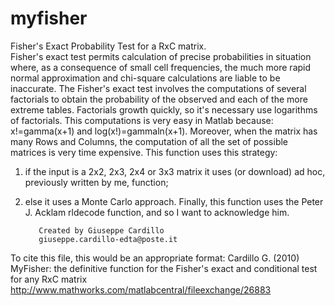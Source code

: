 # myfisher
Fisher's Exact Probability Test for a RxC matrix.<br/>
Fisher's exact test permits calculation of precise probabilities in situation 
where, as a consequence of small cell frequencies, the much more rapid normal 
approximation and chi-square calculations are liable to be inaccurate. 
The Fisher's exact test involves the computations of several factorials 
to obtain the probability of the observed and each of the more extreme tables. 
Factorials growth quickly, so it's necessary use logarithms of factorials. 
This computations is very easy in Matlab because:
x!=gamma(x+1) and log(x!)=gammaln(x+1). 
Moreover, when the matrix has many Rows and Columns, the computation of all the
set of possible matrices is very time expensive.
This function uses this strategy:
1) if the input is a 2x2, 2x3, 2x4 or 3x3 matrix it uses (or download) ad hoc,
previously written by me, function;
2) else it uses a Monte Carlo approach.
Finally, this function uses the Peter J. Acklam rldecode function, and so I
want to acknowledge him.

          Created by Giuseppe Cardillo
          giuseppe.cardillo-edta@poste.it

To cite this file, this would be an appropriate format:
Cardillo G. (2010) MyFisher: the definitive function for the Fisher's exact
and conditional test for any RxC matrix
http://www.mathworks.com/matlabcentral/fileexchange/26883
